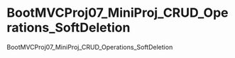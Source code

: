 # BootMVCProj07_MiniProj_CRUD_Operations_SoftDeletion
BootMVCProj07_MiniProj_CRUD_Operations_SoftDeletion
